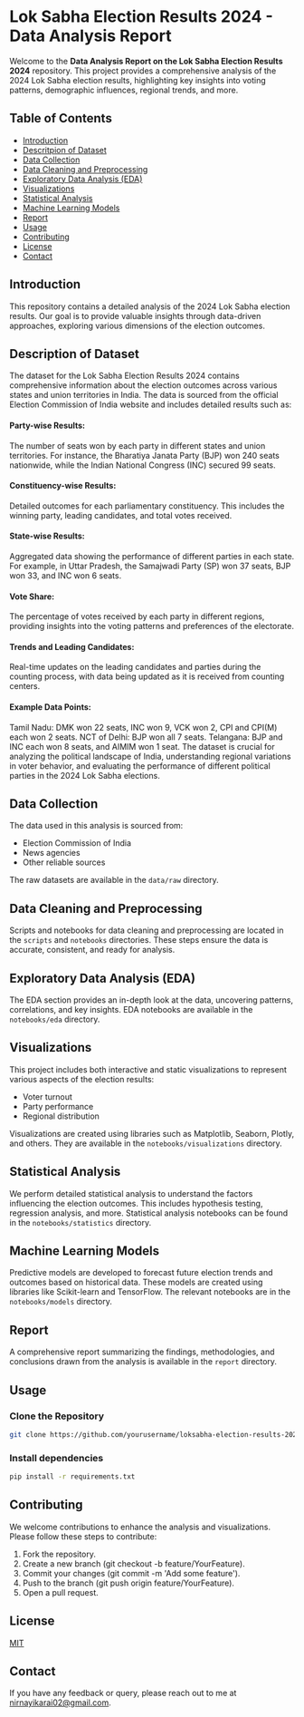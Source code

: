 # Lok Sabha Election Results 2024 - Data Analysis Report

Welcome to the **Data Analysis Report on the Lok Sabha Election Results 2024** repository. This project provides a comprehensive analysis of the 2024 Lok Sabha election results, highlighting key insights into voting patterns, demographic influences, regional trends, and more.

## Table of Contents

- [Introduction](#introduction)
- [Descritpion of Dataset](#description-of-dataset)
- [Data Collection](#data-collection)
- [Data Cleaning and Preprocessing](#data-cleaning-and-preprocessing)
- [Exploratory Data Analysis (EDA)](#exploratory-data-analysis-eda)
- [Visualizations](#visualizations)
- [Statistical Analysis](#statistical-analysis)
- [Machine Learning Models](#machine-learning-models)
- [Report](#report)
- [Usage](#usage)
- [Contributing](#contributing)
- [License](#license)
- [Contact](#contact)

## Introduction

This repository contains a detailed analysis of the 2024 Lok Sabha election results. Our goal is to provide valuable insights through data-driven approaches, exploring various dimensions of the election outcomes.

## Description of Dataset

The dataset for the Lok Sabha Election Results 2024 contains comprehensive information about the election outcomes across various states and union territories in India. The data is sourced from the official Election Commission of India website and includes detailed results such as:

#### Party-wise Results: 
The number of seats won by each party in different states and union territories. For instance, the Bharatiya Janata Party (BJP) won 240 seats nationwide, while the Indian National Congress (INC) secured 99 seats.

#### Constituency-wise Results: 
Detailed outcomes for each parliamentary constituency. This includes the winning party, leading candidates, and total votes received.

#### State-wise Results: 
Aggregated data showing the performance of different parties in each state. For example, in Uttar Pradesh, the Samajwadi Party (SP) won 37 seats, BJP won 33, and INC won 6 seats.

#### Vote Share: 
The percentage of votes received by each party in different regions, providing insights into the voting patterns and preferences of the electorate.

#### Trends and Leading Candidates: 
Real-time updates on the leading candidates and parties during the counting process, with data being updated as it is received from counting centers.

#### Example Data Points:
Tamil Nadu: DMK won 22 seats, INC won 9, VCK won 2, CPI and CPI(M) each won 2 seats.
NCT of Delhi: BJP won all 7 seats.
Telangana: BJP and INC each won 8 seats, and AIMIM won 1 seat.
The dataset is crucial for analyzing the political landscape of India, understanding regional variations in voter behavior, and evaluating the performance of different political parties in the 2024 Lok Sabha elections.


## Data Collection

The data used in this analysis is sourced from:
- Election Commission of India
- News agencies
- Other reliable sources

The raw datasets are available in the `data/raw` directory.

## Data Cleaning and Preprocessing

Scripts and notebooks for data cleaning and preprocessing are located in the `scripts` and `notebooks` directories. These steps ensure the data is accurate, consistent, and ready for analysis.

## Exploratory Data Analysis (EDA)

The EDA section provides an in-depth look at the data, uncovering patterns, correlations, and key insights. EDA notebooks are available in the `notebooks/eda` directory.

## Visualizations

This project includes both interactive and static visualizations to represent various aspects of the election results:
- Voter turnout
- Party performance
- Regional distribution

Visualizations are created using libraries such as Matplotlib, Seaborn, Plotly, and others. They are available in the `notebooks/visualizations` directory.

## Statistical Analysis

We perform detailed statistical analysis to understand the factors influencing the election outcomes. This includes hypothesis testing, regression analysis, and more. Statistical analysis notebooks can be found in the `notebooks/statistics` directory.

## Machine Learning Models

Predictive models are developed to forecast future election trends and outcomes based on historical data. These models are created using libraries like Scikit-learn and TensorFlow. The relevant notebooks are in the `notebooks/models` directory.

## Report

A comprehensive report summarizing the findings, methodologies, and conclusions drawn from the analysis is available in the `report` directory.












## Usage

### Clone the  Repository

```sh
git clone https://github.com/yourusername/loksabha-election-results-2024.git
```

### Install dependencies

```sh
pip install -r requirements.txt
```

## Contributing

We welcome contributions to enhance the analysis and visualizations. Please follow these steps to contribute:

1. Fork the repository.
2. Create a new branch (git checkout -b feature/YourFeature).
3. Commit your changes (git commit -m 'Add some feature').
3. Push to the branch (git push origin feature/YourFeature).
4. Open a pull request.


## License

[MIT](https://choosealicense.com/licenses/mit/)


## Contact

If you have any feedback or query, please reach out to me at nirnayikarai02@gmail.com.
